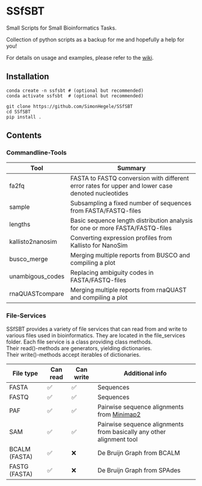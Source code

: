 # SSfSBT
Small Scripts for Small Bioinformatics Tasks.

Collection of python scripts as a backup for me and hopefully a help for you!

For details on usage and examples, please refer to the [wiki](https://github.com/SimonHegele/SSfSBT/wiki).

## Installation

```
conda create -n ssfsbt # (optional but recommended)
conda activate ssfsbt  # (optional but recommended)

git clone https://github.com/SimonHegele/SSfSBT
cd SSfSBT
pip install .
```

## Contents

### Commandline-Tools

Tool              | Summary
------------------|--------
fa2fq             | FASTA to FASTQ conversion with different error rates for upper and lower case denoted nucleotides
sample            | Subsampling a fixed number of sequences from FASTA/FASTQ-files
lengths           | Basic sequence length distribution analysis for one or more FASTA/FASTQ-files
kallisto2nanosim  | Converting expression profiles from Kallisto for NanoSim
busco_merge       | Merging multiple reports from BUSCO and compiling a plot
unambigous_codes  | Replacing ambiguity codes in FASTA/FASTQ-files
rnaQUASTcompare   | Merging multiple reports from rnaQUAST and compiling a plot

### File-Services

SSfSBT provides a variety of file services that can read from and write to various files used in bioinformatics.
They are located in the file_services folder. Each file service is a class providing class methods.<br> 
Their read()-methods are generators, yielding dictionaries.<br>
Their write()-methods accept iterables of dictionaries.

| File type     | Can read | Can write | Additional info |
|---------------|----------|-----------|-----------------|
| FASTA         | ✅       | ✅       | Sequences
| FASTQ         | ✅       | ✅       | Sequences
| PAF           | ✅       | ✅       | Pairwise sequence alignments from [Minimap2](https://github.com/lh3/minimap2)
| SAM           | ✅       | ✅       | Pairwise sequence alignments from basically any other alignment tool
| BCALM (FASTA) | ✅       | ❌       | De Bruijn Graph from BCALM
| FASTG (FASTA) | ✅       | ❌       | De Bruijn Graph from SPAdes

